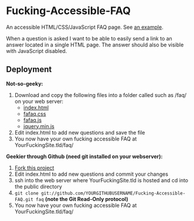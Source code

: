 Fucking-Accessible-FAQ
======================

An accessible HTML/CSS/JavaScript FAQ page. See [an example](http://hypertexthero.com/faq/).

When a question is asked I want to be able to easily send a link to an answer located in a single HTML page.
The answer should also be visible with JavaScript disabled.

Deployment
---

**Not-so-geeky:**

1. Download and copy the following files into a folder called such as /faq/ on your web server: 
    - [index.html](https://raw.github.com/hypertexthero/Fucking-Accessible-FAQ/master/index.html)
    - [fafaq.css](https://raw.github.com/hypertexthero/Fucking-Accessible-FAQ/master/fafaq.css)
    - [fafaq.js](https://raw.github.com/hypertexthero/Fucking-Accessible-FAQ/master/fafaq.js)
    - [jquery.min.js](https://raw.github.com/hypertexthero/Fucking-Accessible-FAQ/master/jquery.min.js)
2. Edit index.html to add new questions and save the file 
3. You now have your own fucking accessible FAQ at YourFuckingSite.tld/faq/

**Geekier through Github (need git installed on your webserver):**

1. [Fork this project](https://github.com/hypertexthero/Fucking-Accessible-FAQ/fork_select)
2. Edit index.html to add new questions and commit your changes
3. ssh into the web server where YourFuckingSite.tld is hosted and cd into the public directory
4. `git clone git://github.com/YOURGITHUBUSERNAME/Fucking-Accessible-FAQ.git faq` **(note the Git Read-Only protocol)**
5. You now have your own fucking accessible FAQ at YourFuckingSite.tld/faq/